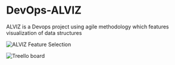 # DevOps-ALVIZ
 ALVIZ is a Devops project using agile methodology which features visualization of data structures

![ALVIZ Feature Selection](https://user-images.githubusercontent.com/54483750/152135920-6a61e669-0904-421f-b34d-351c1a3ab9f1.jpeg)

![Treello board](https://user-images.githubusercontent.com/54483750/152135439-30fd0d81-678d-4d9e-8977-0f3c14ade06d.PNG)



